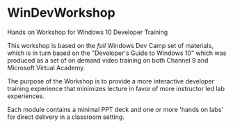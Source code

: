 # WinDevWorkshop
Hands on Workshop for Windows 10 Developer Training

This workshop is based on the _full_ Windows Dev Camp set of materials, which is in turn based on the "Developer's Guide to Windows 10" which was produced as a set of on demand video training on both Channel 9 and Microsoft Virtual Academy.

The purpose of the Workshop is to provide a more interactive developer training experience that minimizes lecture in favor of more instructor led lab experiences.

Each module contains a minimal PPT deck and one or more 'hands on labs' for direct delivery in a classroom setting.
